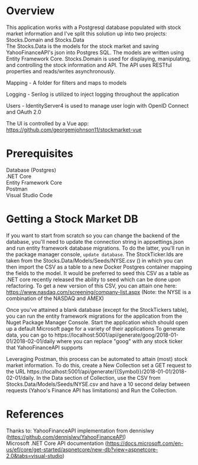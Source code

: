  # Overview   
 This application works with a Postgresql database populated with stock market information and I've split this solution up into two projects: Stocks.Domain and Stocks.Data   
The Stocks.Data is the models for the stock market and saving YahooFinanceAPI's json into Postgres SQL. The models are written using Entity Framework Core.   Stocks.Domain is used for displaying, manipulating, and controlling the stock information and API. The API uses RESTful properties and reads/writes asynchronously.

Mapping - A folder for filters and maps to models   

Logging - Serilog is utilized to inject logging throughout the application   

Users - IdentityServer4 is used to manage user login with OpenID Connect and OAuth 2.0   

The UI is controlled by a Vue app: https://github.com/georgemjohnson11/stockmarket-vue   


# Prerequisites   
Database (Postgres)   
.NET Core   
Entity Framework Core   
Postman   
Visual Studio Code


# Getting a Stock Market DB   
If you want to start from scratch so you can change the backend of the database, you'll need to update the connection string in appsettings.json and run entity framework database migrations. To do the latter, you'll run in the package manager console, `update database`. The StockTicker.Ids are taken from the Stocks.Data/Models/Seeds/NYSE.csv () in which you can then import the CSV as a table to a new Docker Postgres container mapping the fields to the model. It would be preferred to seed this CSV as a table as .NET core recently released the ability to seed which can be done upon refactoring. To get a new version of this CSV, you can attain one here: https://www.nasdaq.com/screening/company-list.aspx (Note: the NYSE is a combination of the NASDAQ and AMEX)

Once you've attained a blank database (except for the StockTickers table), you can run the entity framework migrations for the application from the Nuget Package Manager Console. Start the application which should open up a default Microsoft page for a variety of their applications
To generate data, you can go to https://localhost:5001/api/generate/goog/2018-01-01/2018-02-01/daily where you can replace "goog" with any stock ticker that YahooFinanceAPI supports    

Leveraging Postman, this process can be automated to attain (most) stock market information. To do this, create a New Collection set a GET request to the URL https://localhost:5001/api/generate/{{Symbol}}/2018-01-01/2018-02-01/daily. In the Data section of Collection, use the CSV from Stocks.Data/Models/Seeds/NYSE.csv and have a 10 second delay between requests (Yahoo's Finance API has limitations) and Run the Collection.    

# References   
Thanks to: YahooFinanceAPI implementation from dennislwy (https://github.com/dennislwy/YahooFinanceAPI)   
Microsoft .NET Core API documentation (https://docs.microsoft.com/en-us/ef/core/get-started/aspnetcore/new-db?view=aspnetcore-2.0&tabs=visual-studio)  
    
